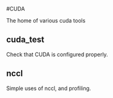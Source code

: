 #CUDA

The home of various cuda tools

## cuda_test

Check that CUDA is configured properly.

## nccl

Simple uses of nccl, and profiling.
